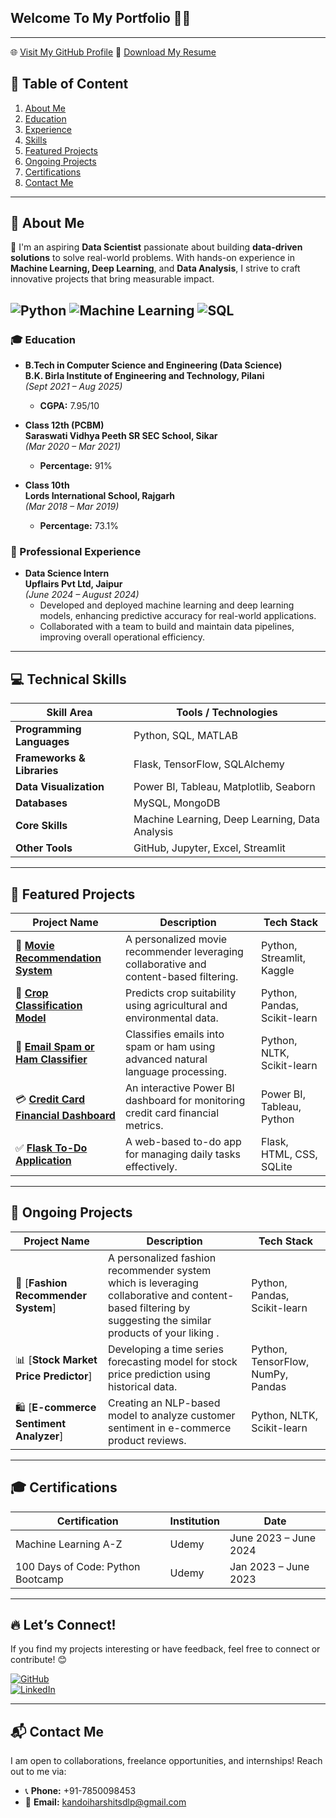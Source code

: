 ## **Welcome To My Portfolio**   👨‍💻  


---

🌐 [Visit My GitHub Profile](https://github.com/Harshit-Kandoi)
📄 [Download My Resume](https://github.com/Harshit-Kandoi/Portfolio/assets/Resume.pdf)

## 🌟 Table of Content
1. [About Me](#-about-me)
2. [Education](#education)
3. [Experience](#experience)
4. [Skills](#-technical-skills)  
5. [Featured Projects](#-featured-projects)  
6. [Ongoing Projects](#-ongoing-projects)  
7. [Certifications](#-certifications)  
8. [Contact Me](#-contact-me)  

---

## 🙋 About Me  

🚀 I'm an aspiring **Data Scientist** passionate about building **data-driven solutions** to solve real-world problems. With hands-on experience in **Machine Learning, Deep Learning**, and **Data Analysis**, I strive to craft innovative projects that bring measurable impact.

![Python](https://img.shields.io/badge/Python-Expert-brightgreen) ![Machine Learning](https://img.shields.io/badge/Machine%20Learning-Enthusiast-blue) ![SQL](https://img.shields.io/badge/SQL-Intermediate-yellow)  
---

### 🎓 Education  
- **B.Tech in Computer Science and Engineering (Data Science)**  
  **B.K. Birla Institute of Engineering and Technology, Pilani**  
  *(Sept 2021 – Aug 2025)*  
  - **CGPA:** 7.95/10  

- **Class 12th (PCBM)**  
  **Saraswati Vidhya Peeth SR SEC School, Sikar**  
  *(Mar 2020 – Mar 2021)*  
  - **Percentage:** 91%  

- **Class 10th**  
  **Lords International School, Rajgarh**  
  *(Mar 2018 – Mar 2019)*  
  - **Percentage:** 73.1%  

### 💼 Professional Experience  
- **Data Science Intern**  
  **Upflairs Pvt Ltd, Jaipur**  
  *(June 2024 – August 2024)*  
  - Developed and deployed machine learning and deep learning models, enhancing predictive accuracy for real-world applications.  
  - Collaborated with a team to build and maintain data pipelines, improving overall operational efficiency.  

---

## 💻 Technical Skills  
| **Skill Area**             | **Tools / Technologies**                                 |  
|----------------------------|--------------------------------------------------------|  
| **Programming Languages**  | Python, SQL, MATLAB                                    |  
| **Frameworks & Libraries** | Flask, TensorFlow, SQLAlchemy                          |  
| **Data Visualization**     | Power BI, Tableau, Matplotlib, Seaborn                |  
| **Databases**              | MySQL, MongoDB                                        |  
| **Core Skills**            | Machine Learning, Deep Learning, Data Analysis        |  
| **Other Tools**            | GitHub, Jupyter, Excel, Streamlit                     |  

---

## 📂 Featured Projects  

| **Project Name**                     | **Description**                                                                                                                                       | **Tech Stack**                        |  
|--------------------------------------|-------------------------------------------------------------------------------------------------------------------------------------------------------|---------------------------------------|  
| 🎥 [**Movie Recommendation System**](https://github.com/Harshit-Kandoi/movie-recommender) | A personalized movie recommender leveraging collaborative and content-based filtering.                                                               | Python, Streamlit, Kaggle             |  
| 🌱 [**Crop Classification Model**](https://github.com/Harshit-Kandoi/crops) | Predicts crop suitability using agricultural and environmental data.                                                                                 | Python, Pandas, Scikit-learn          |  
| 📧 [**Email Spam or Ham Classifier**](https://github.com/Harshit-Kandoi/upflairs/tree/main/email) | Classifies emails into spam or ham using advanced natural language processing.                                                                       | Python, NLTK, Scikit-learn            |  
| 💳 [**Credit Card Financial Dashboard**](https://github.com/Harshit-Kandoi/Credit-Card-Financial-Dashboard) | An interactive Power BI dashboard for monitoring credit card financial metrics.                                                                     | Power BI, Tableau, Python             |  
| ✅ [**Flask To-Do Application**](https://github.com/Harshit-Kandoi/flask---Todo-website) | A web-based to-do app for managing daily tasks effectively.                                                                                         | Flask, HTML, CSS, SQLite              |  

---

## 🔄 Ongoing Projects  

| **Project Name**                     | **Description**                                                                                                           | **Tech Stack**                        |  
|--------------------------------------|---------------------------------------------------------------------------------------------------------------------------|---------------------------------------|  
| 🤖 [**Fashion Recommender System**] | A personalized fashion recommender system which is leveraging collaborative and content-based filtering by suggesting the similar products of your liking .                                               | Python, Pandas, Scikit-learn          |  
| 📊 [**Stock Market Price Predictor**] | Developing a time series forecasting model for stock price prediction using historical data.                               | Python, TensorFlow, NumPy, Pandas     |  
| 🛍️ [**E-commerce Sentiment Analyzer**] | Creating an NLP-based model to analyze customer sentiment in e-commerce product reviews.                                   | Python, NLTK, Scikit-learn            |  

---

## 🎓 Certifications  

| **Certification**                      | **Institution**              | **Date**             |  
|---------------------------------------|-----------------------------|---------------------|  
| Machine Learning A-Z                  | Udemy                       | June 2023 – June 2024 |  
| 100 Days of Code: Python Bootcamp     | Udemy                       | Jan 2023 – June 2023  |  

---

## 🔥 Let’s Connect!  

If you find my projects interesting or have feedback, feel free to connect or contribute! 😊

[![GitHub](https://img.shields.io/badge/Visit-My%20GitHub-black)](https://github.com/Harshit-Kandoi)  
[![LinkedIn](https://img.shields.io/badge/Connect-On%20LinkedIn-blue)](https://www.linkedin.com/in/harshit-kandoi-007860210/)  

---

## 📬 Contact Me  

I am open to collaborations, freelance opportunities, and internships! Reach out to me via:  

- 📞 **Phone:** +91-7850098453  
- 📧 **Email:** [kandoiharshitsdlp@gmail.com](mailto:kandoiharshitsdlp@gmail.com)  
